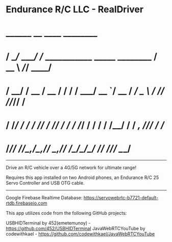# Endurance R/C LLC - RealDriver
#        ______          __                                    ____     ________
#       / ____/___  ____/ /_  ___________ _____  ________     / __ \  _/_/ ____/
#      / __/ / __ \/ __  / / / / ___/ __ `/ __ \/ ___/ _ \   / /_/ /_/_// /     
#     / /___/ / / / /_/ / /_/ / /  / /_/ / / / / /__/  __/  / _, _//_/ / /___   
#    /_____/_/ /_/\__,_/\__,_/_/   \__,_/_/ /_/\___/\___/  /_/ /_/_/   \____/   

-----------------------------------------------------------------------------------------

Drive an R/C vehicle over a 4G/5G network for ultimate range!

Requires this app installed on two Android phones, an Endurance R/C 25 Servo Controller and USB OTG cable.

-----------------------------------------------------------------------------------------

Google Firebase Realtime Database: https://servowebrtc-b7721-default-rtdb.firebaseio.com

This app utilizes code from the following GitHub projects:

USBHIDTerminal by 452(emetemunoy) - https://github.com/452/USBHIDTerminal
JavaWebRTCYouTube by codewithkael - https://github.com/codewithkael/JavaWebRTCYouTube